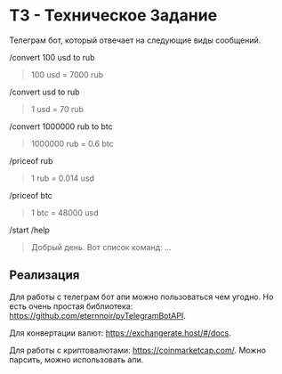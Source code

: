 # ТЗ - Техническое Задание

Телеграм бот, который отвечает на следующие виды сообщений.

/convert 100 usd to rub

> 100 usd = 7000 rub

/convert usd to rub

> 1 usd = 70 rub

/convert 1000000 rub to btc

> 1000000 rub = 0.6 btc

/priceof rub

> 1 rub = 0.014 usd

/priceof btc

> 1 btc = 48000 usd

/start
/help

> Добрый день. Вот список команд: ...

## Реализация

Для работы с телеграм бот апи можно пользоваться чем угодно.
Но есть очень простая библиотека: https://github.com/eternnoir/pyTelegramBotAPI.

Для конвертации валют: https://exchangerate.host/#/docs.

Для работы с криптовалютами: https://coinmarketcap.com/.
Можно парсить, можно использовать апи.
